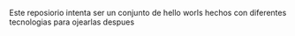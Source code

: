 Este reposiorio intenta ser un conjunto de hello worls hechos con diferentes tecnologias para ojearlas despues
